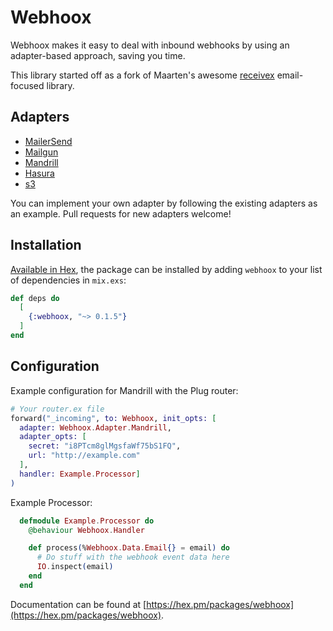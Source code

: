 # Webhoox

Webhoox makes it easy to deal with inbound webhooks by using an adapter-based approach, saving you time.

This library started off as a fork of Maarten's awesome [receivex](https://github.com/maartenvanvliet/receivex) email-focused library.

## Adapters

- [MailerSend](./lib/webhoox/adapters/mailersend.ex)
- [Mailgun](./lib/webhoox/adapters/mailgun.ex)
- [Mandrill](./lib/webhoox/adapters/mandrill.ex)
- [Hasura](./lib/webhoox/adapters/hasura.ex)
- [s3](./lib/webhoox/adapters/s3.ex)

You can implement your own adapter by following the existing adapters as an example. Pull requests for new adapters welcome!

## Installation

[Available in Hex](https://hex.pm/packages/webhoox), the package can be installed
by adding `webhoox` to your list of dependencies in `mix.exs`:

```elixir
def deps do
  [
    {:webhoox, "~> 0.1.5"}
  ]
end
```

## Configuration

Example configuration for Mandrill with the Plug router:

```elixir
# Your router.ex file
forward("_incoming", to: Webhoox, init_opts: [
  adapter: Webhoox.Adapter.Mandrill,
  adapter_opts: [
    secret: "i8PTcm8glMgsfaWf75bS1FQ",
    url: "http://example.com"
  ],
  handler: Example.Processor]
)
```

Example Processor:

```elixir
  defmodule Example.Processor do
    @behaviour Webhoox.Handler

    def process(%Webhoox.Data.Email{} = email) do
      # Do stuff with the webhook event data here
      IO.inspect(email)
    end
  end
```

Documentation can be found at [https://hex.pm/packages/webhoox](https://hex.pm/packages/webhoox).

